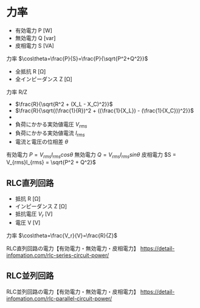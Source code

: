# 力率

- 有効電力 P [W]
- 無効電力 Q [var]
- 皮相電力 S [VA]

力率
$\cos\theta=\frac{P}{S}=\frac{P}{\sqrt{P^2+Q^2}}$

- 全抵抗 R [Ω]
- 全インピーダンス Z [Ω]

力率
R/Z
- $\frac{R}{\sqrt{R^2 + (X_L - X_C)^2}}$
- $\frac{R}{\sqrt{(\frac{1}{R})^2 + ((\frac{1}{X_L}) - (\frac{1}{X_C}))^2}}$
- 
- 負荷にかかる実効値電圧 $V_{rms}$
- 負荷にかかる実効値電流 $I_{rms}$
- 電流と電圧の位相差 $θ$

有効電力
$P = V_{rms}I_{rms}cosθ$
無効電力
$Q = V_{rms}I_{rms}sinθ$
皮相電力
$S = V_{rms}I_{rms} = \sqrt{P^2 + Q^2}$

## RLC直列回路

- 抵抗 R [Ω]
- インピーダンス Z [Ω]
- 抵抗電圧 $V_r$ [V]
- 電圧 V [V]

力率
$\cos\theta=\frac{V_r}{V}=\frac{R}{Z}$

RLC直列回路の電力【有効電力・無効電力・皮相電力】
https://detail-infomation.com/rlc-series-circuit-power/

## RLC並列回路



RLC並列回路の電力【有効電力・無効電力・皮相電力】
https://detail-infomation.com/rlc-parallel-circuit-power/

